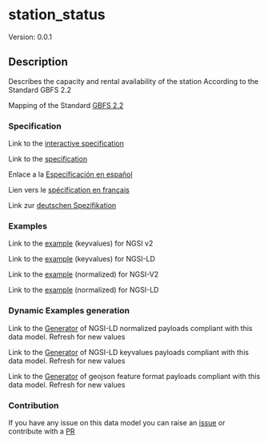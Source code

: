 # station_status
Version: 0.0.1

## Description 

Describes the capacity and rental availability of the station According to the Standard GBFS 2.2

Mapping of the Standard [GBFS 2.2](https://github.com/NABSA/gbfs/blob/v2.2/gbfs.md)
### Specification

Link to the [interactive specification](https://swagger.lab.fiware.org/?url=https://smart-data-models.github.io/dataModel.GBFS/station_status/swagger.yaml)

Link to the [specification](https://smart-data-models.github.io/dataModel.GBFS/station_status/doc/spec.md)

Enlace a la [Especificación en español](https://smart-data-models.github.io/dataModel.GBFS/station_status/doc/spec_ES.md)

Lien vers le [spécification en français](https://smart-data-models.github.io/dataModel.GBFS/station_status/doc/spec_FR.md)

Link zur [deutschen Spezifikation](https://smart-data-models.github.io/dataModel.GBFS/station_status/doc/spec_DE.md)
### Examples

Link to the [example](https://smart-data-models.github.io/dataModel.GBFS/station_status/examples/example.json) (keyvalues) for NGSI v2

Link to the [example](https://smart-data-models.github.io/dataModel.GBFS/station_status/examples/example.jsonld) (keyvalues) for NGSI-LD

Link to the [example](https://smart-data-models.github.io/dataModel.GBFS/station_status/examples/example-normalized.json) (normalized) for NGSI-V2

Link to the [example](https://smart-data-models.github.io/dataModel.GBFS/station_status/examples/example-normalized.jsonld) (normalized) for NGSI-LD
### Dynamic Examples generation

Link to the [Generator](https://smartdatamodels.org/extra/ngsi-ld_generator_v0.92.php?schemaUrl=https://raw.githubusercontent.com/smart-data-models/dataModel.GBFS/master/station_status/schema.json&email=info@smartdatamodels.org) of NGSI-LD normalized payloads compliant with this data model. Refresh for new values

Link to the [Generator](https://smartdatamodels.org/extra/ngsi-ld_generator_keyvalues_v0.92.php?schemaUrl=https://raw.githubusercontent.com/smart-data-models/dataModel.GBFS/master/station_status/schema.json&email=info@smartdatamodels.org) of NGSI-LD keyvalues payloads compliant with this data model. Refresh for new values

Link to the [Generator](https://smartdatamodels.org/extra/geojson_features_generator_v1.0.php?schemaUrl=https://raw.githubusercontent.com/smart-data-models/dataModel.GBFS/master/station_status/schema.json&email=info@smartdatamodels.org) of geojson feature format payloads compliant with this data model. Refresh for new values
### Contribution

 If you have any issue on this data model you can raise an [issue](https://github.com/smart-data-models/dataModel.GBFS/issues)  or contribute with a [PR](https://github.com/smart-data-models/dataModel.GBFS/pulls)